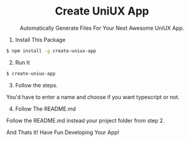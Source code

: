 # <h1 align="center">Create UniUX App</h1>
<p align="center">Automatically Generate Files For Your Next Awesome UniUX App.</p>

1. Install This Package

```bash
$ npm install -g create-uniux-app
```

2. Run It

```bash
$ create-uniux-app
```

3. Follow the steps.

You'd have to enter a name and choose if you want typescript or not.

4. Follow The README.md

Follow the README.md instead your project folder from step 2.

And Thats It! Have Fun Developing Your App!
